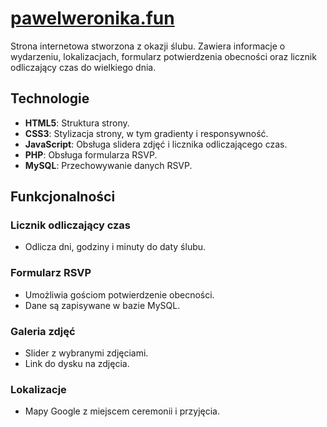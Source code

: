 # [pawelweronika.fun](https://pawelweronika.fun)

Strona internetowa stworzona z okazji ślubu. 
Zawiera informacje o wydarzeniu, lokalizacjach, formularz potwierdzenia obecności oraz licznik odliczający czas do wielkiego dnia.

## Technologie

- **HTML5**: Struktura strony.
- **CSS3**: Stylizacja strony, w tym gradienty i responsywność.
- **JavaScript**: Obsługa slidera zdjęć i licznika odliczającego czas.
- **PHP**: Obsługa formularza RSVP.
- **MySQL**: Przechowywanie danych RSVP.

## Funkcjonalności

### Licznik odliczający czas
- Odlicza dni, godziny i minuty do daty ślubu.

### Formularz RSVP
- Umożliwia gościom potwierdzenie obecności.
- Dane są zapisywane w bazie MySQL.

### Galeria zdjęć
- Slider z wybranymi zdjęciami.
- Link do dysku na zdjęcia.

### Lokalizacje
- Mapy Google z miejscem ceremonii i przyjęcia.

